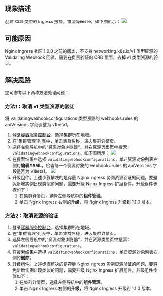 
## 现象描述
创建 CLB 类型的 Ingress 报错，错误码`E6009`。如下图所示：
![](https://qcloudimg.tencent-cloud.cn/raw/0106a5ab44ffb045216c6f634168d938.png)

## 可能原因

Nginx Ingress 社区 1.0.0 之前的版本，不支持 networking.k8s.io/v1 类型资源的 Validating Webhook 回调。需要在负责验证的 CRD 里面，去掉 v1 类型资源的验证。


## 解决思路

您可参考以下两种方法处理问题：


### 方法1：取消 v1 类型资源的验证

将 validatingwebhookconfigurations 类型资源的 webhooks.rules 的 apiVersions 字段调整为 v1beta1。


1. 登录[容器服务控制台](https://console.cloud.tencent.com/tke2/cluster?rid=4)，选择集群所在地域。
2. 在“集群管理”列表中，单击集群名称，进入集群详情页。
3. 选择左侧导航中的“资源对象浏览器”，并在资源类型页中搜索：`validatingwebhookconfigurations`。如下图所示：
![](https://qcloudimg.tencent-cloud.cn/raw/24521c5ecc86b6971531dc23e0f79590.png)
4. 在搜索结果中选择 `validatingwebhookconfigurations`，单击资源对象列表右侧的**编辑YAML**，检查每一个资源对象的 webhooks.rules 的 apiVersions 字段是否为 v1beta1。
![](https://qcloudimg.tencent-cloud.cn/raw/0fb31bc0b7bc57ef7e8524f672d43ebf.png)
5. 升级组件。上述步骤解决的是存量 Nginx Ingress 实例资源验证的问题，要避免新增实例出现类似的问题，需要升级 Nginx Ingress 扩展组件。升级组件步骤如下：
   1. 在集群详情页，选择左侧导航中的**组件管理**。
   2. 单击 Nginx Ingress 右侧的**升级**，将 Nginx Ingress 升级到 1.1.0 版本。

### 方法2：取消资源的验证
1. 登录[容器服务控制台](https://console.cloud.tencent.com/tke2/cluster?rid=4)，选择集群所在地域。
2. 在“集群管理”列表中，单击集群名称，进入集群详情页。
3. 选择左侧导航中的“资源对象浏览器”，并在资源类型页中搜索：`validatingwebhookconfigurations`。
4. 在搜索结果中选择 `validatingwebhookconfigurations`，单击资源对象列表右侧的**删除**，
5. 升级组件。上述步骤解决的是存量 Nginx Ingress 实例资源验证的问题，要避免新增实例出现类似的问题，需要升级 Nginx Ingress 扩展组件。升级组件步骤如下：
   1. 在集群详情页，选择左侧导航中的**组件管理**。
   2. 单击 Nginx Ingress 右侧的**升级**，将 Nginx Ingress 升级到 1.1.0 版本。

